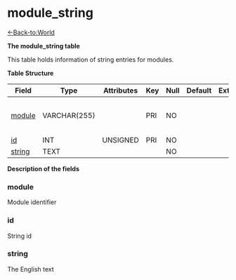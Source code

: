 # module_string

[<-Back-to:World](database-world)

**The module_string table**

This table holds information of string entries for modules.

**Table Structure**

| Field             | Type         | Attributes | Key | Null | Default | Extra | Comment                      |
| ----------------- | ------------ | ---------- | --- | ---- | ------- | ----- | ---------------------------- |
| [module](#module) | VARCHAR(255) |            | PRI | NO   |         |       | module dir name, eg mod-cfbg |
| [id](#id)         | INT          | UNSIGNED   | PRI | NO   |         |       |                              |
| [string](#string) | TEXT         |            |     | NO   |         |       |                              |

**Description of the fields**

### module

Module identifier

### id

String id

### string

The English text
